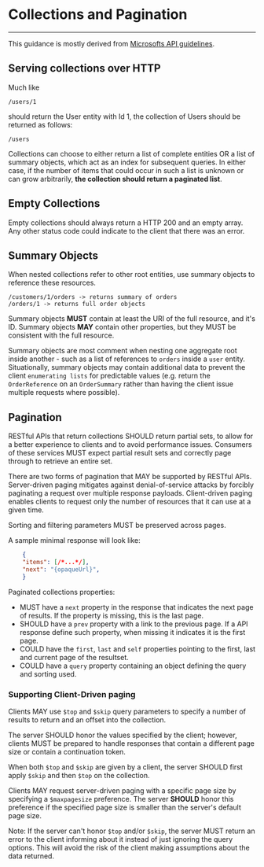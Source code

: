 # Collections and Pagination

---

This guidance is mostly derived from [Microsofts API guidelines](https://github.com/microsoft/api-guidelines/blob/vNext/Guidelines.md#9-collections).

## Serving collections over HTTP

Much like

    /users/1

should return the User entity with Id 1, the collection of Users should be returned as follows:

    /users

Collections can choose to either return a list of complete entities OR a list of summary objects, which act as an index for subsequent queries. In either case, if the number of items that could occur in such a list is unknown or can grow arbitrarily, **the collection should return a paginated list**.

## Empty Collections

Empty collections should always return a HTTP 200 and an empty array. Any other status code could indicate to the client that there was an error.

## Summary Objects

When nested collections refer to other root entities, use summary objects to reference these resources.

    /customers/1/orders -> returns summary of orders
    /orders/1 -> returns full order objects

Summary objects **MUST** contain at least the URI of the full resource, and it's ID.
Summary objects **MAY** contain other properties, but they MUST be consistent with the full resource.

Summary objects are most comment when nesting one aggregate root inside another - such as a list of references to `orders` inside a `user` entity. Situationally, summary objects may contain additional data to prevent the client `enumerating lists` for predictable values (e.g. return the `OrderReference` on an `OrderSummary` rather than having the client issue multiple requests where possible).

## Pagination

RESTful APIs that return collections SHOULD return partial sets, to allow for a better experience to clients and to avoid performance issues. Consumers of these services MUST expect partial result sets and correctly page through to retrieve an entire set.

There are two forms of pagination that MAY be supported by RESTful APIs. Server-driven paging mitigates against denial-of-service attacks by forcibly paginating a request over multiple response payloads. Client-driven paging enables clients to request only the number of resources that it can use at a given time.

Sorting and filtering parameters MUST be preserved across pages.

A sample minimal response will look like:
```json
    {
    "items": [/*...*/],
    "next": "{opaqueUrl}",
    }
```

Paginated collections properties:

- MUST have a `next` property in the response that indicates the next page of results. If the property is missing, this is the last page.
- SHOULD have a `prev` property with a link to the previous page. If a API response define such property, when missing it indicates it is the first page.
- COULD have the `first`, `last` and `self` properties pointing to the first, last and current page of the resultset.
- COULD have a `query` property containing an object defining the query and sorting used.

### Supporting Client-Driven paging

Clients MAY use `$top` and `$skip` query parameters to specify a number of results to return and an offset into the collection.

The server SHOULD honor the values specified by the client; however, clients MUST be prepared to handle responses that contain a different page size or contain a continuation token.

When both `$top` and `$skip` are given by a client, the server SHOULD first apply `$skip` and then `$top` on the collection.

Clients MAY request server-driven paging with a specific page size by specifying a `$maxpagesize` preference. The server **SHOULD** honor this preference if the specified page size is smaller than the server's default page size.

Note: If the server can't honor `$top` and/or `$skip`, the server MUST return an error to the client informing about it instead of just ignoring the query options. This will avoid the risk of the client making assumptions about the data returned.
